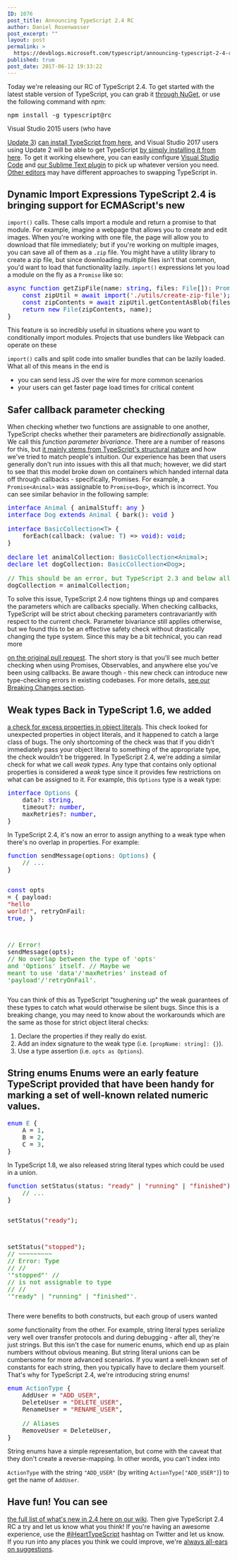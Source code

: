 ```yaml
---
ID: 1076
post_title: Announcing TypeScript 2.4 RC
author: Daniel Rosenwasser
post_excerpt: ""
layout: post
permalink: >
  https://devblogs.microsoft.com/typescript/announcing-typescript-2-4-rc/
published: true
post_date: 2017-06-12 19:33:22
---
```

Today we're releasing our RC of TypeScript 2.4. To get started with the latest stable version of TypeScript, you can grab it [through NuGet][1], or use the following command with npm: <div class="highlight highlight-source-shell">
  <pre>npm install -g typescript@rc</pre>
</div> Visual Studio 2015 users (who have 

[Update 3][2]) [can install TypeScript from here][3], and Visual Studio 2017 users using Update 2 will be able to get TypeScript [by simply installing it from here][4]. To get it working elsewhere, you can easily configure [Visual Studio Code][5] and [our Sublime Text plugin][6] to pick up whatever version you need. [Other editors][7] may have different approaches to swapping TypeScript in. 
## <a href="https://gist.github.com/DanielRosenwasser/f5e7cbee0241b8edc1830233b160b46c#dynamic-import-expressions" id="user-content-dynamic-import-expressions" class="anchor"></a>Dynamic Import Expressions TypeScript 2.4 is bringing support for ECMAScript's new 

`import()` calls. These calls import a module and return a promise to that module. For example, imagine a webpage that allows you to create and edit images. When you're working with one file, the page will allow you to download that file immediately; but if you're working on multiple images, you can save all of them as a `.zip` file. You might have a utility library to create a zip file, but since downloading multiple files isn't that common, you'd want to load that functionality lazily. `import()` expressions let you load a module on the fly as a `Promise` like so: <div class="highlight highlight-source-ts">
  <pre><span style="color: #0000ff">async</span> <span style="color: #0000ff">function</span> getZipFile(<span class="pl-v">name</span><span class="pl-k">:</span> <span style="color: #0000ff">string</span>, <span class="pl-v">files</span><span class="pl-k">:</span> <span style="color: #267f99">File</span>[])<span class="pl-k">:</span> <span style="color: #267f99">Promise</span>&lt;<span style="color: #267f99">File</span>&gt; {
    <span style="color: #0000ff">const</span> zipUtil <span class="pl-k">=</span> <span style="color: #0000ff">await</span> <span style="color: #0000ff">import</span>(<span style="color: #a31515"><span class="pl-pds">'</span>./utils/create-zip-file<span class="pl-pds">'</span></span>);
    <span style="color: #0000ff">const</span> zipContents <span class="pl-k">=</span> <span style="color: #0000ff">await</span> <span class="pl-smi">zipUtil</span>.<span class="pl-en">getContentAsBlob</span>(<span class="pl-smi">files</span>);
    <span style="color: #0000ff">return</span> <span style="color: #0000ff">new</span> <span style="color: #267f99">File</span>(<span class="pl-smi">zipContents</span>, <span class="pl-smi">name</span>);
}</pre>
</div> This feature is so incredibly useful in situations where you want to conditionally import modules. Projects that use bundlers like Webpack can operate on these 

`import()` calls and split code into smaller bundles that can be lazily loaded. What all of this means in the end is 
*   you can send less JS over the wire for more common scenarios
*   your users can get faster page load times for critical content

## <a href="https://gist.github.com/DanielRosenwasser/f5e7cbee0241b8edc1830233b160b46c#safer-callback-parameter-checking" id="user-content-safer-callback-parameter-checking" class="anchor"></a>Safer callback parameter checking

<span>When checking whether two functions are assignable to one another, TypeScript checks whether their parameters are </span>*bidirectionally*<span> assignable. We call this </span>*function parameter bivariance*<span>. There are a number of reasons for this, but </span>[it mainly stems from TypeScript's structural nature][8]<span> and how we've tried to match people's intuition.</span> Our experience has been that users generally don't run into issues with this all that much; however, we did start to see that this model broke down on containers which handed internal data off through callbacks - specifically, Promises. For example, a `Promise<Animal>` was assignable to `Promise<Dog>`, which is incorrect. You can see similar behavior in the following sample: <div class="highlight highlight-source-ts">
  <pre><span style="color: #0000ff">interface</span> <span style="color: #267f99">Animal</span> { animalStuff<span class="pl-k">:</span> <span style="color: #0000ff">any</span> }
<span style="color: #0000ff">interface</span> <span style="color: #267f99">Dog</span> <span style="color: #0000ff">extends</span> <span style="color: #267f99">Animal</span> { bark()<span class="pl-k">:</span> <span style="color: #0000ff">void</span> }

<span style="color: #0000ff">interface</span> <span style="color: #267f99">BasicCollection</span>&lt;<span style="color: #267f99">T</span>&gt; {
    forEach(<span class="pl-en">callback</span><span class="pl-k">:</span> (<span class="pl-v">value</span><span class="pl-k">:</span> <span style="color: #267f99">T</span>) <span class="pl-k">=&gt;</span> <span style="color: #0000ff">void</span>)<span class="pl-k">:</span> <span style="color: #0000ff">void</span>;
}

<span style="color: #0000ff">declare</span> <span style="color: #0000ff">let</span> animalCollection<span class="pl-k">:</span> <span style="color: #267f99">BasicCollection</span>&lt;<span style="color: #267f99">Animal</span>&gt;;
<span style="color: #0000ff">declare</span> <span style="color: #0000ff">let</span> dogCollection<span class="pl-k">:</span> <span style="color: #267f99">BasicCollection</span>&lt;<span style="color: #267f99">Dog</span>&gt;;

<span style="color: #148a14">// This should be an error, but TypeScript 2.3 and below allow it.</span>
<span class="pl-smi">dogCollection</span> <span class="pl-k">=</span> <span class="pl-smi">animalCollection</span>;</pre>
</div> To solve this issue, TypeScript 2.4 now tightens things up and compares the parameters which are callbacks specially. When checking callbacks, TypeScript will be strict about checking parameters contravariantly with respect to the current check. Parameter bivariance still applies otherwise, but we found this to be an effective safety check without drastically changing the type system. Since this may be a bit technical, you can read more 

[on the original pull request][9]. The short story is that you'll see much better checking when using Promises, Observables, and anywhere else you've been using callbacks. Be aware though - this new check can introduce new type-checking errors in existing codebases. For more details, [see our Breaking Changes section][10]. 
## <a href="https://gist.github.com/DanielRosenwasser/f5e7cbee0241b8edc1830233b160b46c#weak-types" id="user-content-weak-types" class="anchor"></a>Weak types Back in TypeScript 1.6, we added 

[a check for excess properties in object literals][11]. This check looked for unexpected properties in object literals, and it happened to catch a large class of bugs. The only shortcoming of the check was that if you didn't immediately pass your object literal to something of the appropriate type, the check wouldn't be triggered. In TypeScript 2.4, we're adding a similar check for what we call *weak types*. Any type that contains only optional properties is considered a *weak* type since it provides few restrictions on what can be assigned to it. For example, this `Options` type is a weak type: <div class="highlight highlight-source-ts">
  <pre><span style="color: #0000ff">interface</span> <span style="color: #267f99">Options</span> {
    data<span class="pl-k">?</span><span class="pl-k">:</span> <span style="color: #0000ff">string</span>,
    timeout<span class="pl-k">?</span><span class="pl-k">:</span> <span style="color: #0000ff">number</span>,
    maxRetries<span class="pl-k">?</span><span class="pl-k">:</span> <span style="color: #0000ff">number</span>,
}</pre>
</div> In TypeScript 2.4, it's now an error to assign anything to a weak type when there's no overlap in properties. For example: 

<div class="highlight highlight-source-ts">
  <pre><span style="color: #0000ff">function</span> sendMessage(<span class="pl-v">options</span><span class="pl-k">:</span> <span style="color: #267f99">Options</span>) {
    <span style="color: #148a14">// ...</span>
}

<span style="color: #0000ff">const</span> opts <span class="pl-k">=</span> {
    payload: <span style="color: #a31515"><span class="pl-pds">"</span>hello world!<span class="pl-pds">"</span></span>,
    retryOnFail: <span style="color: #0000ff">true</span>,
}

<span style="color: #148a14">// Error!</span>
<span class="pl-en">sendMessage</span>(<span class="pl-smi">opts</span>);
<span style="color: #148a14">// No overlap between the type of 'opts' and 'Options' itself.</span>
<span style="color: #148a14">// Maybe we meant to use 'data'/'maxRetries' instead of 'payload'/'retryOnFail'.</span></pre>
</div> You can think of this as TypeScript "toughening up" the weak guarantees of these types to catch what would otherwise be silent bugs. Since this is a breaking change, you may need to know about the workarounds which are the same as those for strict object literal checks: 

1.  Declare the properties if they really do exist.
2.  Add an index signature to the weak type (i.e. `[propName: string]: {}`).
3.  Use a type assertion (i.e. `opts as Options`).

## <a href="https://gist.github.com/DanielRosenwasser/f5e7cbee0241b8edc1830233b160b46c#string-enums" id="user-content-string-enums" class="anchor"></a>String enums Enums were an early feature TypeScript provided that have been handy for marking a set of well-known related numeric values. 

<div class="highlight highlight-source-ts">
  <pre><span style="color: #0000ff">enum</span> <span style="color: #267f99">E</span> {
    <span class="pl-smi">A</span> <span class="pl-k">=</span> <span style="color: #09885A">1</span>,
    <span class="pl-smi">B</span> <span class="pl-k">=</span> <span style="color: #09885A">2</span>,
    <span class="pl-smi">C</span> <span class="pl-k">=</span> <span style="color: #09885A">3</span>,
}</pre>
</div> In TypeScript 1.8, we also released string literal types which could be used in a union. 

<div class="highlight highlight-source-ts">
  <pre><span style="color: #0000ff">function</span> setStatus(<span class="pl-v">status</span><span class="pl-k">:</span> <span style="color: #a31515"><span class="pl-pds">"</span>ready<span class="pl-pds">"</span></span> <span class="pl-k">|</span> <span style="color: #a31515"><span class="pl-pds">"</span>running<span class="pl-pds">"</span></span> <span class="pl-k">|</span> <span style="color: #a31515"><span class="pl-pds">"</span>finished<span class="pl-pds">"</span></span>) {
    <span style="color: #148a14">// ...</span>
}

<span class="pl-en">setStatus</span>(<span style="color: #a31515"><span class="pl-pds">"</span>ready<span class="pl-pds">"</span></span>);

<span class="pl-en">setStatus</span>(<span style="color: #a31515"><span class="pl-pds">"</span>stopped<span class="pl-pds">"</span></span>);
<span style="color: #148a14">//        ~~~~~~~~~</span>
<span style="color: #148a14">// Error: Type</span>
<span style="color: #148a14">//</span>
<span style="color: #148a14">//   '"stopped"'</span>
<span style="color: #148a14">//</span>
<span style="color: #148a14">// is not assignable to type</span>
<span style="color: #148a14">//</span>
<span style="color: #148a14">//   '"ready" | "running" | "finished"'.</span></pre>
</div> There were benefits to both constructs, but each group of users wanted 

*some* functionality from the other. For example, string literal types serialize very well over transfer protocols and during debugging - after all, they're just strings. But this isn't the case for numeric enums, which end up as plain numbers without obvious meaning. But string literal unions can be cumbersome for more advanced scenarios. If you want a well-known set of constants for each string, then you typically have to declare them yourself. That's why for TypeScript 2.4, we're introducing string enums! <div class="highlight highlight-source-ts">
  <pre><span style="color: #0000ff">enum</span> <span style="color: #267f99">ActionType</span> {
    <span class="pl-smi">AddUser</span> <span class="pl-k">=</span> <span style="color: #a31515"><span class="pl-pds">"</span>ADD_USER<span class="pl-pds">"</span></span>,
    <span class="pl-smi">DeleteUser</span> <span class="pl-k">=</span> <span style="color: #a31515"><span class="pl-pds">"</span>DELETE_USER<span class="pl-pds">"</span></span>,
    <span class="pl-smi">RenameUser</span> <span class="pl-k">=</span> <span style="color: #a31515"><span class="pl-pds">"</span>RENAME_USER<span class="pl-pds">"</span></span>,

    <span style="color: #148a14">// Aliases</span>
    <span class="pl-smi">RemoveUser</span> <span class="pl-k">=</span> <span class="pl-smi">DeleteUser</span>,
}</pre>
</div> String enums have a simple representation, but come with the caveat that they don't create a reverse-mapping. In other words, you can't index into 

`ActionType` with the string `"ADD_USER"` (by writing `ActionType["ADD_USER"]`) to get the name of `AddUser`. 
## <a href="https://gist.github.com/DanielRosenwasser/f5e7cbee0241b8edc1830233b160b46c#have-fun" id="user-content-have-fun" class="anchor"></a>Have fun! You can see 

[the full list of what's new in 2.4 here on our wiki][12]. Then give TypeScript 2.4 RC a try and let us know what you think! If you're having an awesome experience, use the [#iHeartTypeScript][13] hashtag on Twitter and let us know. If you run into any places you think we could improve, we're [always all-ears on suggestions][14].

 [1]: https://www.nuget.org/packages/Microsoft.TypeScript.Compile
 [2]: https://www.visualstudio.com/en-us/news/releasenotes/vs2015-update3-vs
 [3]: http://download.microsoft.com/download/6/D/8/6D8381B0-03C1-4BD2-AE65-30FF0A4C62DA/2.4.0-TS-release-dev14update3-20170608.3/TypeScript_Dev14Full.exe
 [4]: http://download.microsoft.com/download/7/0/A/70A6AC0E-8934-4396-A43E-445059F430EA/2.4.0-TS-release-dev14update3-20170608.3/TypeScript_SDK.exe
 [5]: https://code.visualstudio.com/Docs/languages/typescript#_using-newer-typescript-versions
 [6]: https://github.com/Microsoft/TypeScript-Sublime-Plugin/#note-using-different-versions-of-typescript
 [7]: https://github.com/Microsoft/TypeScript/wiki/TypeScript-Editor-Support
 [8]: https://github.com/Microsoft/TypeScript/wiki/FAQ#why-are-function-parameters-bivariant
 [9]: https://github.com/Microsoft/TypeScript/pull/15104
 [10]: https://github.com/Microsoft/TypeScript/wiki/Breaking-Changes#stricter-variance-in-callback-parameters
 [11]: https://www.typescriptlang.org/docs/handbook/interfaces.html#excess-property-checks
 [12]: https://github.com/Microsoft/TypeScript/wiki/What's-new-in-TypeScript
 [13]: https://twitter.com/intent/tweet?text=%23iHeartTypeScript
 [14]: https://github.com/Microsoft/TypeScript/issues/new